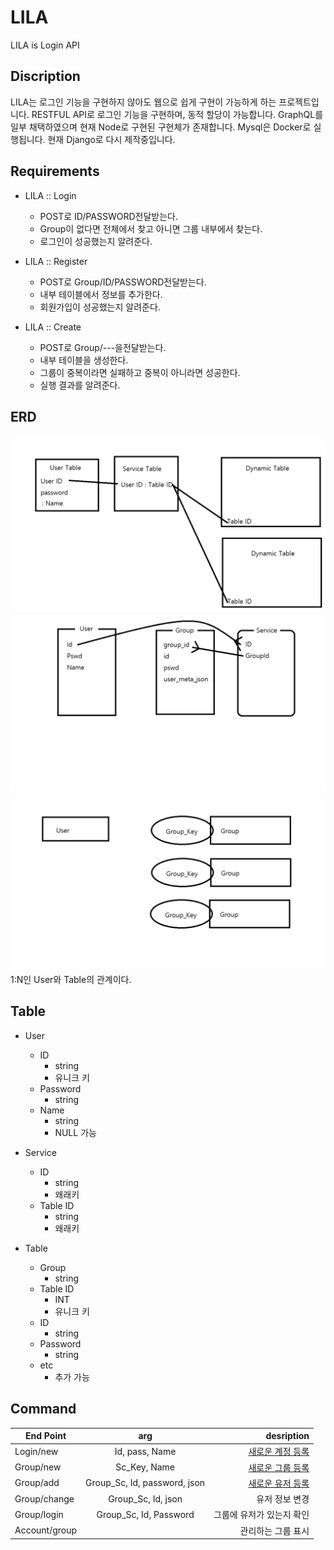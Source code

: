 # LILA

LILA is Login API

## Discription

LILA는 로그인 기능을 구현하지 않아도 웹으로 쉽게 구현이 가능하게 하는 프로젝트입니다. RESTFUL API로 로그인 기능을 구현하며, 동적 할당이 가능합니다. GraphQL를 일부 채택하였으며 현재 Node로 구현된 구현체가 존재합니다. Mysql은 Docker로 실행됩니다. 현재 Django로 다시 제작중입니다.

## Requirements

- LILA :: Login
  - POST로 ID/PASSWORD전달받는다.
  - Group이 없다면 전체에서 찾고 아니면 그룹 내부에서 찾는다.
  - 로그인이 성공했는지 알려준다.

- LILA :: Register
  - POST로 Group/ID/PASSWORD전달받는다.
  - 내부 테이블에서 정보를 추가한다.
  - 회원가입이 성공했는지 알려준다.

- LILA :: Create
  - POST로 Group/---을전달받는다.
  - 내부 테이블을 생성한다.
  - 그룹이 중복이라면 실패하고 중복이 아니라면 성공한다.
  - 실행 결과를 알려준다.

## ERD

![image](./Image/ERD.png)
![image](./Image/ERD2.png)
![image](./Image/ERD3.png)
1:N인 User와 Table의 관계이다.

## Table

- User
  - ID
    - string
    - 유니크 키
  - Password
    - string
  - Name
    - string
    - NULL 가능

- Service
  - ID  
    - string
    - 왜래키
  - Table ID
    - string
    - 왜래키

- Table
  - Group
    - string
  - Table ID
    - INT
    - 유니크 키
  - ID
    - string
  - Password
    - string
  - etc
    - 추가 가능

## Command

| End Point | arg | desription  |
| --------- |:---:| -----------:|
| Login/new     |  Id, pass, Name                    | [새로운 계정 등록](./Docx/login-new.md)|
| Group/new     |  Sc_Key, Name                      | [새로운 그룹 등록](./Docx/group-new.md)|
| Group/add     |  Group_Sc, Id, password, json      | [새로운 유저 등록](./Docx/group-add.md)|
| Group/change  |  Group_Sc, Id, json                | 유저 정보 변경   |
| Group/login   |  Group_Sc, Id, Password            | 그룹에 유저가 있는지 확인 |
| Account/group |                                    | 관리하는 그룹 표시 |
